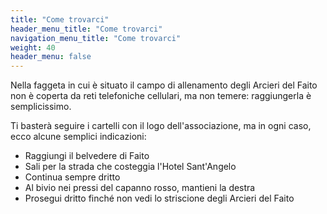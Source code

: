```yaml
---
title: "Come trovarci"
header_menu_title: "Come trovarci"
navigation_menu_title: "Come trovarci"
weight: 40
header_menu: false
---
```

Nella faggeta in cui è situato il campo di allenamento degli Arcieri del Faito non è coperta da reti telefoniche cellulari, ma non temere: raggiungerla è semplicissimo.

Ti basterà seguire i cartelli con il logo dell'associazione, ma in ogni caso, ecco alcune semplici indicazioni:
* Raggiungi il belvedere di Faito
* Sali per la strada che costeggia l'Hotel Sant'Angelo
* Continua sempre dritto
* Al bivio nei pressi del capanno rosso, mantieni la destra
* Prosegui dritto finché non vedi lo striscione degli Arcieri del Faito

